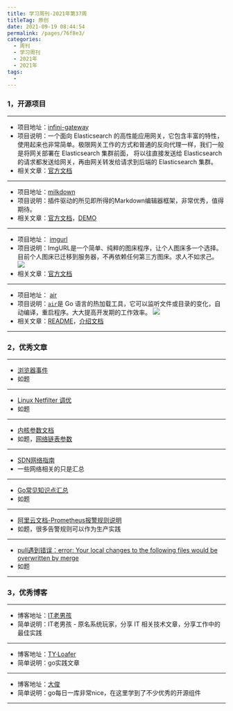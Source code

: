 ```yaml
---
title: 学习周刊-2021年第37周
titleTag: 原创
date: 2021-09-19 08:44:54
permalink: /pages/76f8e3/
categories:
  - 周刊
  - 学习周刊
  - 2021年
  - 2021年
tags:
  - 
---
```


### **1，开源项目**

------

- 项目地址：[infini-gateway](https://github.com/medcl/infini-gateway)
- 项目说明：一个面向 Elasticsearch 的高性能应用网关，它包含丰富的特性，使用起来也非常简单。极限网关工作的方式和普通的反向代理一样，我们一般是将网关部署在 Elasticsearch 集群前面， 将以往直接发送给 Elasticsearch 的请求都发送给网关，再由网关转发给请求到后端的 Elasticsearch 集群。
- 相关文章：[官方文档](http://xn--d6q905cs0q16u.com/)

---

- 项目地址：[milkdown](https://github.com/Saul-Mirone/milkdown)
- 项目说明：插件驱动的所见即所得的Markdown编辑器框架，非常优秀，值得期待。
- 相关文章：[官方文档](https://milkdown.dev/#/zh-hans/getting-started)，[DEMO](https://milkdown.dev/#/zh-hans/online-demo)

---

- 项目地址： [imgurl](https://github.com/helloxz/imgurl)
- 项目说明：ImgURL是一个简单、纯粹的图床程序，让个人图床多一个选择。目前个人图床已迁移到服务器，不再依赖任何第三方图床。求人不如求己。
 ![](http://t.eryajf.net/imgs/2021/09/bf4d10d8bbee1528.png)
- 相关文章：[官方文档](https://www.yuque.com/helloz/imgurl-pro/introduction)

---

- 项目地址：  [air](https://github.com/cosmtrek/air)
- 项目说明：[`air`](https://darjun.github.io/2020/09/27/godailylib/air/github.com/cosmtrek/air)是 Go 语言的热加载工具，它可以监听文件或目录的变化，自动编译，重启程序。大大提高开发期的工作效率。
   ![](http://t.eryajf.net/imgs/2021/09/3ca3b372aedbd12d.png)
- 相关文章：[README](https://github.com/cosmtrek/air/blob/master/README.md)，[介绍文档](https://darjun.github.io/2020/09/27/godailylib/air/)

------

### **2，优秀文章**

------

-  [浏览器事件](https://www.cnblogs.com/WindrunnerMax/p/12737298.html)
- 如题

----

-  [Linux Netfilter 调优](https://www.xtplayer.cn/linux/netfilter/linux-netfilter-optimization/#%E6%9C%80%E5%A4%A7%E8%BF%9E%E6%8E%A5%E8%B7%9F%E8%B8%AA%E6%95%B0)
- 如题

---

-  [内核参数文档](https://www.kernel.org/doc/Documentation/)
-  如题，[网络链表参数](https://www.kernel.org/doc/Documentation/networking/nf_conntrack-sysctl.txt)

---

-  [SDN网络指南](https://feisky.gitbooks.io/sdn/content/)
-  一些网络相关的只是汇总

---

- [Go常见知识点汇总](https://clodfisher.github.io/2019/02/GoKnowlePoint/)
- 如题

---

- [阿里云文档-Prometheus报警规则说明](https://help.aliyun.com/document_detail/176180.html)
- 如题，很多告警规则可以作为生产实践

---

- [pull遇到错误：error: Your local changes to the following files would be overwritten by merge](https://blog.csdn.net/nakiri_arisu/article/details/80259531)
- 如题

------

### **3，优秀博客**

------

- 博客地址：[IT老男孩](https://www.xtplayer.cn/)
- 简单说明：IT老男孩 - 原名系统玩家，分享 IT 相关技术文章，分享工作中的最佳实践

----

- 博客地址：[TY·Loafer](https://tyloafer.github.io/)
- 简单说明：go实践文章

---

- 博客地址：[大俊](https://darjun.github.io/)
- 简单说明：go每日一库非常nice，在这里学到了不少优秀的开源组件

------